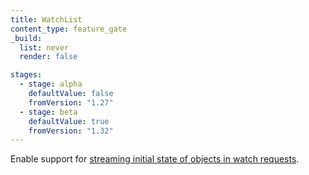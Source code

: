 ```yaml
---
title: WatchList
content_type: feature_gate
_build:
  list: never
  render: false

stages:
  - stage: alpha 
    defaultValue: false
    fromVersion: "1.27"
  - stage: beta
    defaultValue: true
    fromVersion: "1.32"
---
```

Enable support for [streaming initial state of objects in watch requests](/docs/reference/using-api/api-concepts/#streaming-lists).
